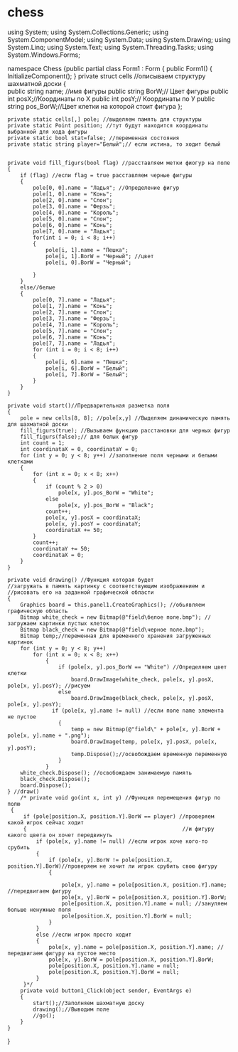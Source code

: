 # chess
using System;
using System.Collections.Generic;
using System.ComponentModel;
using System.Data;
using System.Drawing;
using System.Linq;
using System.Text;
using System.Threading.Tasks;
using System.Windows.Forms;

namespace Chess
{public partial class Form1 : Form
    {
    public Form1()
        {
            InitializeComponent();
        }
    private struct cells //описываем структуру шахматной доски
        {   
          public  string name; //имя фигуры
           public  string BorW;// Цвет фигуры
           public int posX;//Координаты по Х
           public int posY;// Координаты по У
           public string pos_BorW;//Цвет клетки на которой стоит фигура
        };


    private static cells[,] pole; //выделяем память для структуры
    private static Point position; //тут будут находится координаты выбранной для хода фигуры
    private static bool stat=false; //переменная состояния
    private static string player="Белый";// если истина, то ходит белый


    private void fill_figurs(bool flag) //расставляем метки фиогур на поле
    { 
        if (flag) //если flag = true расставляем черные фигуры
        {
            pole[0, 0].name = "Ладья"; //Определение фигур
            pole[1, 0].name = "Конь";
            pole[2, 0].name = "Слон";
            pole[3, 0].name = "Ферзь";
            pole[4, 0].name = "Король";
            pole[5, 0].name = "Слон";
            pole[6, 0].name = "Конь";
            pole[7, 0].name = "Ладья";
            for(int i = 0; i < 8; i++)
            {
                pole[i, 1].name = "Пешка";
                pole[i, 1].BorW = "Черный"; //цвет
                pole[i, 0].BorW = "Черный";
                
            }
        }
        else//белые
        {
            pole[0, 7].name = "Ладья";
            pole[1, 7].name = "Конь";
            pole[2, 7].name = "Слон";
            pole[3, 7].name = "Ферзь";
            pole[4, 7].name = "Король";
            pole[5, 7].name = "Слон";   
            pole[6, 7].name = "Конь";
            pole[7, 7].name = "Ладья";
            for (int i = 0; i < 8; i++)
            {
                pole[i, 6].name = "Пешка";
                pole[i, 6].BorW = "Белый";
                pole[i, 7].BorW = "Белый";
            }
        }
    }

    private void start()//Предварительная разметка поля
    {
        pole = new cells[8, 8]; //pole[x,y] //Выделяем динамическую память для шахматной доски
        fill_figurs(true); //Вызываем функцию расстановки для черных фигур
        fill_figurs(false);// для белых фигур
        int count = 1; 
        int coordinataX = 0, coordinataY = 0; 
        for (int y = 0; y < 8; y++) //заполнение поля черными и белыми клетками
        {
            for (int x = 0; x < 8; x++)
            {
                if (count % 2 > 0)
                    pole[x, y].pos_BorW = "White";
                else
                    pole[x, y].pos_BorW = "Black"; 
                count++;
                pole[x, y].posX = coordinataX;
                pole[x, y].posY = coordinataY;
                coordinataX += 50;
            }
            count++;
            coordinataY += 50;
            coordinataX = 0; 
        }
    }

    private void drawing() //Функция которая будет  
    //загружать в память картинку с соответствующим изображением и
    //рисовать его на заданной графической области
    {
        Graphics board = this.panel1.CreateGraphics(); //обьявляем графическую область
        Bitmap white_check = new Bitmap(@"field\белое поле.bmp"); //загружаем картинки пустых клеток
        Bitmap black_check = new Bitmap(@"field\черное поле.bmp");
        Bitmap temp;//переменная для временного хранения загруженных картинок
        for (int y = 0; y < 8; y++)
            for (int x = 0; x < 8; x++)
                {
                    if (pole[x, y].pos_BorW == "White") //Определяем цвет клетки
                        board.DrawImage(white_check, pole[x, y].posX, pole[x, y].posY); //рисуем
                    else
                        board.DrawImage(black_check, pole[x, y].posX, pole[x, y].posY);
                  if (pole[x, y].name != null) //если поле name элемента не пустое
                    {
                        temp = new Bitmap(@"field\" + pole[x, y].BorW + pole[x, y].name + ".png");
                        board.DrawImage(temp, pole[x, y].posX, pole[x, y].posY);
                        temp.Dispose();//освобождаем временную переменную
                    }
                }
        white_check.Dispose(); //освобождаем занимаемую память
        black_check.Dispose();
        board.Dispose();
    } //draw()
        /* private void go(int x, int y) //Функция перемещения фигур по полю
     {
         if (pole[position.X, position.Y].BorW == player) //проверяем какой игрок сейчас ходит
         {                                                 //и фигуру какого цвета он хочет передвинуть
             if (pole[x, y].name != null) //если игрок хоче кого-то срубить
             {
                 if (pole[x, y].BorW != pole[position.X, position.Y].BorW)//проверяем не хочит ли игрок срубить свою фигуру
                 {
                         
                     pole[x, y].name = pole[position.X, position.Y].name; //передвигаем фигуру
                     pole[x, y].BorW = pole[position.X, position.Y].BorW;
                     pole[position.X, position.Y].name = null; //зануляем больше ненужные поля
                     pole[position.X, position.Y].BorW = null;
                 }
             }
             else //если игрок просто ходит
             {
                 pole[x, y].name = pole[position.X, position.Y].name; //передвигаем фигуру на пустое место
                 pole[x, y].BorW = pole[position.X, position.Y].BorW;
                 pole[position.X, position.Y].name = null;
                 pole[position.X, position.Y].BorW = null;
             }
         }*/
        private void button1_Click(object sender, EventArgs e)
        {
            start();//Заполняем шахматную доску
            drawing();//Выводим поле
            //go();
        }
    }
}
